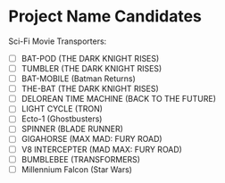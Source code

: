 # Project Name Candidates

Sci-Fi Movie Transporters:

- [ ] BAT-POD (THE DARK KNIGHT RISES)
- [ ] TUMBLER (THE DARK KNIGHT RISES)
- [ ] BAT-MOBILE (Batman Returns)
- [ ] THE-BAT (THE DARK KNIGHT RISES)
- [ ] DELOREAN TIME MACHINE (BACK TO THE FUTURE)
- [ ] LIGHT CYCLE (TRON)
- [ ] Ecto-1 (Ghostbusters)
- [ ] SPINNER (BLADE RUNNER)
- [ ] GIGAHORSE (MAX MAD: FURY ROAD)
- [ ] V8 INTERCEPTER (MAD MAX: FURY ROAD)
- [ ] BUMBLEBEE (TRANSFORMERS)
- [ ] Millennium Falcon (Star Wars)
